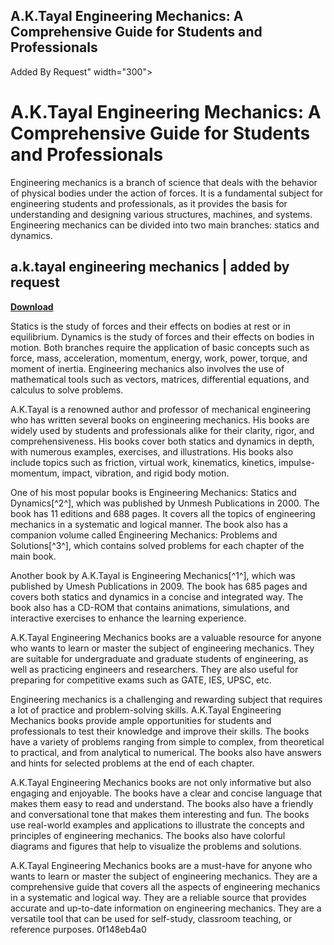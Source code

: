 ## A.K.Tayal Engineering Mechanics: A Comprehensive Guide for Students and Professionals

  Added By Request" width="300">

 
# A.K.Tayal Engineering Mechanics: A Comprehensive Guide for Students and Professionals
 
Engineering mechanics is a branch of science that deals with the behavior of physical bodies under the action of forces. It is a fundamental subject for engineering students and professionals, as it provides the basis for understanding and designing various structures, machines, and systems. Engineering mechanics can be divided into two main branches: statics and dynamics.
 
## a.k.tayal engineering mechanics | added by request


[**Download**](https://www.google.com/url?q=https%3A%2F%2Furlin.us%2F2tM9hM&sa=D&sntz=1&usg=AOvVaw3V50WJ6wq_vd6Y0xW_n10o)

 
Statics is the study of forces and their effects on bodies at rest or in equilibrium. Dynamics is the study of forces and their effects on bodies in motion. Both branches require the application of basic concepts such as force, mass, acceleration, momentum, energy, work, power, torque, and moment of inertia. Engineering mechanics also involves the use of mathematical tools such as vectors, matrices, differential equations, and calculus to solve problems.
 
A.K.Tayal is a renowned author and professor of mechanical engineering who has written several books on engineering mechanics. His books are widely used by students and professionals alike for their clarity, rigor, and comprehensiveness. His books cover both statics and dynamics in depth, with numerous examples, exercises, and illustrations. His books also include topics such as friction, virtual work, kinematics, kinetics, impulse-momentum, impact, vibration, and rigid body motion.
 
One of his most popular books is Engineering Mechanics: Statics and Dynamics[^2^], which was published by Unmesh Publications in 2000. The book has 11 editions and 688 pages. It covers all the topics of engineering mechanics in a systematic and logical manner. The book also has a companion volume called Engineering Mechanics: Problems and Solutions[^3^], which contains solved problems for each chapter of the main book.
 
Another book by A.K.Tayal is Engineering Mechanics[^1^], which was published by Umesh Publications in 2009. The book has 685 pages and covers both statics and dynamics in a concise and integrated way. The book also has a CD-ROM that contains animations, simulations, and interactive exercises to enhance the learning experience.
 
A.K.Tayal Engineering Mechanics books are a valuable resource for anyone who wants to learn or master the subject of engineering mechanics. They are suitable for undergraduate and graduate students of engineering, as well as practicing engineers and researchers. They are also useful for preparing for competitive exams such as GATE, IES, UPSC, etc.

Engineering mechanics is a challenging and rewarding subject that requires a lot of practice and problem-solving skills. A.K.Tayal Engineering Mechanics books provide ample opportunities for students and professionals to test their knowledge and improve their skills. The books have a variety of problems ranging from simple to complex, from theoretical to practical, and from analytical to numerical. The books also have answers and hints for selected problems at the end of each chapter.
 
A.K.Tayal Engineering Mechanics books are not only informative but also engaging and enjoyable. The books have a clear and concise language that makes them easy to read and understand. The books also have a friendly and conversational tone that makes them interesting and fun. The books use real-world examples and applications to illustrate the concepts and principles of engineering mechanics. The books also have colorful diagrams and figures that help to visualize the problems and solutions.
 
A.K.Tayal Engineering Mechanics books are a must-have for anyone who wants to learn or master the subject of engineering mechanics. They are a comprehensive guide that covers all the aspects of engineering mechanics in a systematic and logical way. They are a reliable source that provides accurate and up-to-date information on engineering mechanics. They are a versatile tool that can be used for self-study, classroom teaching, or reference purposes.
 0f148eb4a0
